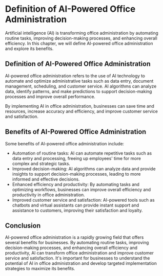 Definition of AI-Powered Office Administration
====================================================================================================

Artificial intelligence (AI) is transforming office administration by automating routine tasks, improving decision-making processes, and enhancing overall efficiency. In this chapter, we will define AI-powered office administration and explore its benefits.

Definition of AI-Powered Office Administration
----------------------------------------------

AI-powered office administration refers to the use of AI technology to automate and optimize administrative tasks such as data entry, document management, scheduling, and customer service. AI algorithms can analyze data, identify patterns, and make predictions to support decision-making processes and improve overall performance.

By implementing AI in office administration, businesses can save time and resources, increase accuracy and efficiency, and improve customer service and satisfaction.

Benefits of AI-Powered Office Administration
--------------------------------------------

Some benefits of AI-powered office administration include:

* Automation of routine tasks: AI can automate repetitive tasks such as data entry and processing, freeing up employees' time for more complex and strategic tasks.
* Improved decision-making: AI algorithms can analyze data and provide insights to support decision-making processes, leading to more informed and effective decisions.
* Enhanced efficiency and productivity: By automating tasks and optimizing workflows, businesses can improve overall efficiency and productivity in office administration.
* Improved customer service and satisfaction: AI-powered tools such as chatbots and virtual assistants can provide instant support and assistance to customers, improving their satisfaction and loyalty.

Conclusion
----------

AI-powered office administration is a rapidly growing field that offers several benefits for businesses. By automating routine tasks, improving decision-making processes, and enhancing overall efficiency and productivity, AI can transform office administration and improve customer service and satisfaction. It's important for businesses to understand the potential of AI in office administration and develop targeted implementation strategies to maximize its benefits.
